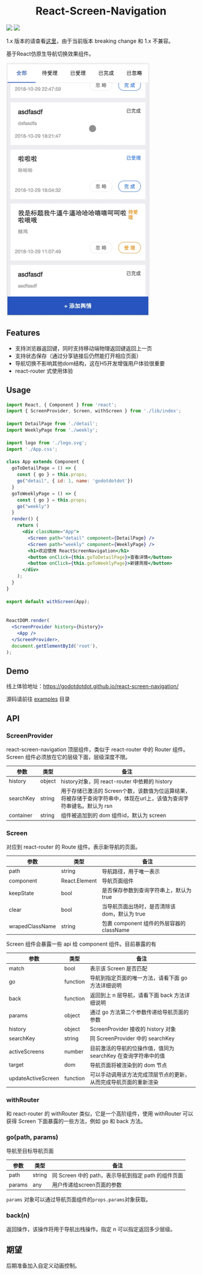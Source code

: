 <div align="center">
  <h1>React-Screen-Navigation</h1>
</div>
<a href="https://www.npmjs.com/package/react-screen-navigation"><img src="https://img.shields.io/npm/v/react-screen-navigation.svg" /></a> <a href="https://npm-stat.com/charts.html?package=react-screen-navigation"><img src="https://img.shields.io/npm/dt/react-screen-navigation.svg" /></a>



1.x 版本的请查看[这里](https://github.com/GoDotDotDot/react-screen-navigation/tree/1.x)，由于当前版本 breaking change 和 1.x 不兼容。 

基于React仿原生导航切换效果组件。

![desc](./desc.gif)

## Features

- 支持浏览器返回键，同时支持移动端物理返回键返回上一页
- 支持状态保存（通过分享链接后仍然能打开相应页面）
- 导航切换不影响其他dom结构，这在H5开发增强用户体验很重要
- react-router 式使用体验

## Usage

```jsx
import React, { Component } from 'react';
import { ScreenProvider, Screen, withScreen } from './lib/index';

import DetailPage from './detail';
import WeeklyPage from './weekly';

import logo from './logo.svg';
import './App.css';

class App extends Component {
  goToDetailPage = () => {
    const { go } = this.props;
    go("detail", { id: 1, name: 'godotdotdot'})
  }
  goToWeeklyPage = () => {
    const { go } = this.props;
    go("weekly")
  }
  render() {
    return (
      <div className="App">
        <Screen path="detail" component={DetailPage} />
        <Screen path="weekly" component={WeeklyPage} />
        <h1>欢迎使用 ReactScreenNavigation</h1>
        <button onClick={this.goToDetailPage}>查看详情</button>
        <button onClick={this.goToWeeklyPage}>新建周报</button>
      </div>
    );
  }
}

export default withScreen(App);


ReactDOM.render(
  <ScreenProvider history={history}>
    <App />
  </ScreenProvider>,
  document.getElementById('root'),
);
```

## Demo

线上体验地址：https://godotdotdot.github.io/react-screen-navigation/

源码请前往 [examples](https://github.com/GoDotDotDot/react-screen-navigation/tree/master/examples/create-react-app) 目录

## API

### ScreenProvider

react-screen-navigation 顶层组件，类似于 react-router 中的 Router 组件。Screen 组件必须放在它的层级下面，层级深度不限。

| 参数      | 类型   | 备注                                                         |
| --------- | ------ | ------------------------------------------------------------ |
| history   | object | history对象，同 react-router 中依赖的 history                |
| searchKey | string | 用于存储已激活的 Screen个数，该数值为位运算结果，将被存储于查询字符串中，体现在url上，该值为查询字符串键名。默认为 rsn |
| container | string | 组件被追加到的 dom 组件id，默认为 screen                     |



### Screen

对应到 react-router 的 Route 组件。表示新导航的页面。

| 参数            | 类型          | 备注                                          |
| --------------- | ------------- | --------------------------------------------- |
| path            | string        | 导航路径，用于唯一表示                        |
| component       | React.Element | 导航页面组件                                  |
| keepState       | bool          | 是否保存参数到查询字符串上，默认为 true       |
| clear           | bool          | 当导航页面出场时，是否清除该 dom，默认为 true |
| wrapedClassName | string        | 包裹 component 组件的外层容器的 className     |

Screen 组件会暴露一些 api 给 component 组件。目前暴露的有

| 参数               | 类型     | 备注                                                         |
| ------------------ | -------- | ------------------------------------------------------------ |
| match              | bool     | 表示该 Screen 是否匹配                                       |
| go                 | function | 导航到指定页面的唯一方法，请看下面 go 方法详细说明           |
| back               | function | 返回到上 n 层导航，请看下面 back 方法详细说明                |
| params             | object   | 通过 go 方法第二个参数传递给导航页面的参数                   |
| history            | object   | ScreenProvider 接收的 history 对象                           |
| searchKey          | string   | 同 ScreenProvider 中的 searchKey                             |
| activeScreens      | number   | 目前激活的导航的位操作值，值同为 searchKey 在查询字符串中的值 |
| target             | dom      | 导航页面将被渲染到的 dom 节点                                |
| updateActiveScreen | function | 可以手动调用该方法完成顶层节点的更新，从而完成导航页面的重新渲染 |



### withRouter

和 react-router 的 withRouter 类似，它是一个高阶组件，使用 withRouter 可以获得 Screen 下面暴露的一些方法，例如 go 和 back 方法。

### go(path, params)

导航至目标导航页面

| 参数   | 类型   | 备注                                                |
| ------ | ------ | --------------------------------------------------- |
| path   | string | 同 Screen 中的 path，表示导航到指定 path 的组件页面 |
| params | any    | 用户传递给screen页面的参数                          |

`params` 对象可以通过导航页面组件的`props.params`对象获取。

### back(n)

返回操作，该操作将用于导航出栈操作。指定 n 可以指定返回多少层级。

## 期望

后期准备加入自定义动画控制。



